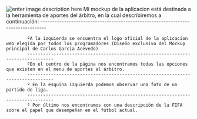 ﻿![enter image description here](https://i.ibb.co/xGkc1Wn/dise-o2.png)
Mi mockup de la aplicacion está destinada a la herramienta de aportes del árbitro, en la cual describiremos a continuación: 
    --------------------------------------------------------------------------------

			ºA la izquierda se encuentra el logo oficial de la aplicacion web elegida por todos los programadores (Diseño exclusivo del Mockup principal de Carlos Garcia Acevedo)
			--------------------------------------------------------------------------------
			ºEn el centro de la página nos encontramos todas las opciones que existen en el menu de aportes al árbitro.
			--------------------------------------------------------------------------------
			º En la esquina izquierda podemos observar una foto de un partido de liga.
			--------------------------------------------------------------------------------
			º Por último nos encontramos con una descripción de la FIFA sobre el papel que desempeñan en el fútbol actual.
